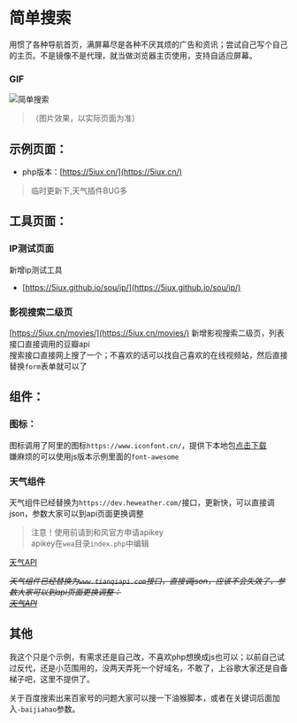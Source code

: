 # 简单搜索  

用惯了各种导航首页，满屏幕尽是各种不厌其烦的广告和资讯；尝试自己写个自己的主页。不是镜像不是代理，就当做浏览器主页使用，支持自适应屏幕。  


###  GIF
![简单搜索](https://raw.githubusercontent.com/5iux/sou/master/img0726.gif)
> （图片效果，以实际页面为准） 



## 示例页面：    
 
+ php版本：[https://5iux.cn/](https://5iux.cn/)  


> 临时更新下,天气插件BUG多
  
  
## 工具页面：  

### IP测试页面  
新增ip测试工具  
+ [https://5iux.github.io/sou/ip/](https://5iux.github.io/sou/ip/)   


### 影视搜索二级页  
[https://5iux.cn/movies/](https://5iux.cn/movies/) 
新增影视搜索二级页，列表接口直接调用的豆瓣api  
搜索接口直接网上搜了一个；不喜欢的话可以找自己喜欢的在线视频站，然后直接替换`form`表单就可以了  

## 组件：  

### 图标：
图标调用了阿里的图标`https://www.iconfont.cn/`，提供下本地包[点击下载](https://raw.githubusercontent.com/5iux/sou/master/icon.zip)  
嫌麻烦的可以使用js版本示例里面的`font-awesome`  
### 天气组件  
天气组件已经替换为`https://dev.heweather.com/`接口，更新快，可以直接调json，参数大家可以到api页面更换调整
> 注意！使用前请到和风官方申请apikey   
> apikey在`wea`目录`index.php`中编辑  


[天气API](https://dev.heweather.com/docs/api/weather)

*~~天气组件已经替换为`www.tianqiapi.com`接口，直接调json，应该不会失效了，参数大家可以到api页面更换调整：~~*   
*~~[天气API](https://www.tianqiapi.com/?action=v1)~~*  

## 其他
我这个只是个示例，有需求还是自己改，不喜欢php想换成js也可以；以前自己试过反代，还是小范围用的，没两天弄死一个好域名，不敢了，上谷歌大家还是自备梯子吧，这里不提供了。  

关于百度搜索出来百家号的问题大家可以搜一下油猴脚本，或者在关键词后面加入`-baijiahao`参数。

